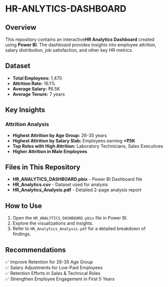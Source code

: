 # HR-ANLYTICS-DASHBOARD


## Overview

This repository contains an interactive**HR Analytics Dashboard** created using **Power BI**. The dashboard provides insights into employee attrition, salary distribution, job satisfaction, and other key HR metrics.

## Dataset

- **Total Employees:** 1,470
- **Attrition Rate:** 16.1%
- **Average Salary:** ₹6.5K
- **Average Tenure:** 7 years

## Key Insights

### Attrition Analysis

- **Highest Attrition by Age Group:** 26-35 years
- **Highest Attrition by Salary Slab:** Employees earning **<₹5K**
- **Top Roles with High Attrition:** Laboratory Technicians, Sales Executives
- **Higher Attrition in Male Employees**

## Files in This Repository

- **HR\_ANALYTICS\_DASHBOARD.pbix** - Power BI Dashboard file
- **HR\_Analytics.csv** - Dataset used for analysis
- **HR\_Analytics\_Analysis.pdf** - Detailed 2-page analysis report

## How to Use

1. Open the `HR_ANALYTICS_DASHBOARD.pbix` file in Power BI.
2. Explore the visualizations and insights.
3. Refer to `HR_Analytics_Analysis.pdf` for a detailed breakdown of findings.

## Recommendations

✅ Improve Retention for 26-35 Age Group\
✅ Salary Adjustments for Low-Paid Employees\
✅ Retention Efforts in Sales & Technical Roles\
✅ Strengthen Employee Engagement in First 5 Years
